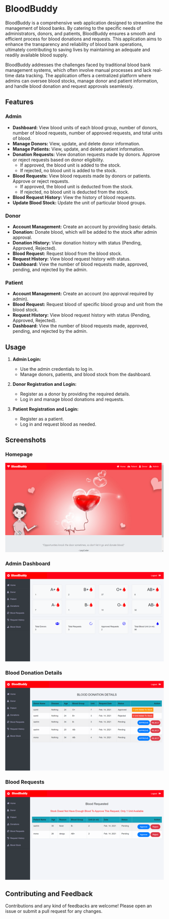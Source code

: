 # BloodBuddy

BloodBuddy is a comprehensive web application designed to streamline the management of blood banks. By catering to the specific needs of administrators, donors, and patients, BloodBuddy ensures a smooth and efficient process for blood donations and requests. This application aims to enhance the transparency and reliability of blood bank operations, ultimately contributing to saving lives by maintaining an adequate and readily available blood supply.

BloodBuddy addresses the challenges faced by traditional blood bank management systems, which often involve manual processes and lack real-time data tracking. The application offers a centralized platform where admins can oversee blood stocks, manage donor and patient information, and handle blood donation and request approvals seamlessly.

## Features

### Admin
- **Dashboard:** View blood units of each blood group, number of donors, number of blood requests, number of approved requests, and total units of blood.
- **Manage Donors:** View, update, and delete donor information.
- **Manage Patients:** View, update, and delete patient information.
- **Donation Requests:** View donation requests made by donors. Approve or reject requests based on donor eligibility.
  - If approved, the blood unit is added to the stock.
  - If rejected, no blood unit is added to the stock.
- **Blood Requests:** View blood requests made by donors or patients. Approve or reject requests.
  - If approved, the blood unit is deducted from the stock.
  - If rejected, no blood unit is deducted from the stock.
- **Blood Request History:** View the history of blood requests.
- **Update Blood Stock:** Update the unit of particular blood groups.

### Donor
- **Account Management:** Create an account by providing basic details.
- **Donation:** Donate blood, which will be added to the stock after admin approval.
- **Donation History:** View donation history with status (Pending, Approved, Rejected).
- **Blood Request:** Request blood from the blood stock.
- **Request History:** View blood request history with status.
- **Dashboard:** View the number of blood requests made, approved, pending, and rejected by the admin.

### Patient
- **Account Management:** Create an account (no approval required by admin).
- **Blood Request:** Request blood of specific blood group and unit from the blood stock.
- **Request History:** View blood request history with status (Pending, Approved, Rejected).
- **Dashboard:** View the number of blood requests made, approved, pending, and rejected by the admin.



## Usage

1. **Admin Login:**
   - Use the admin credentials to log in.
   - Manage donors, patients, and blood stock from the dashboard.

2. **Donor Registration and Login:**
   - Register as a donor by providing the required details.
   - Log in and manage blood donations and requests.

3. **Patient Registration and Login:**
   - Register as a patient.
   - Log in and request blood as needed.


## Screenshots

### Homepage
![Homepage](Screenshots/homepage.png)

### Admin Dashboard
![Admin Dashboard](Screenshots/admindashboard.png)

### Blood Donation Details
![BloodDonation](Screenshots/blooddonation.png)

### Blood Requests
![BloodRequests](Screenshots/bloodrequest.png)

## Contributing and Feedback

Contributions and any kind of feedbacks are welcome! Please open an issue or submit a pull request for any changes.
